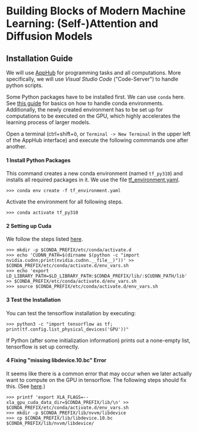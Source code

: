 # Building Blocks of Modern Machine Learning: (Self-)Attention and Diffusion Models

## Installation Guide

We will use [AppHub](https://apphub.wolke.uni-greifswald.de/) for programming tasks and all
computations. More specifically, we will use *Visual Studio Code* ("Code-Server") to handle python
scripts.

Some Python packages have to be installed first. We can use `conda` here. See [this
guide](https://conda.io/projects/conda/en/latest/user-guide/tasks/manage-environments.html#create-env-file-manually)
for basics on how to handle conda environments. Additionally, the newly created environment has to
be set up for computations to be executed on the GPU, which highly accelerates the learning process
of larger models.

Open a terminal (ctrl+shift+ö, or `Terminal -> New Terminal` in the upper left of the AppHub
interface) and execute the following commmands one after another.

#### 1 Install Python Packages

This command creates a new conda environment (named `tf_py310`) and installs all required packages
in it. We use the file [tf_environment.yaml](tf_environment.yaml).

    >>> conda env create -f tf_environment.yaml

Activate the environment for all following steps.

    >>> conda activate tf_py310

#### 2 Setting up Cuda

We follow the steps listed [here](https://www.tensorflow.org/install/pip#linux).

    >>> mkdir -p $CONDA_PREFIX/etc/conda/activate.d
    >>> echo 'CUDNN_PATH=$(dirname $(python -c "import nvidia.cudnn;print(nvidia.cudnn.__file__)"))' >> $CONDA_PREFIX/etc/conda/activate.d/env_vars.sh
    >>> echo 'export LD_LIBRARY_PATH=$LD_LIBRARY_PATH:$CONDA_PREFIX/lib/:$CUDNN_PATH/lib' >> $CONDA_PREFIX/etc/conda/activate.d/env_vars.sh
    >>> source $CONDA_PREFIX/etc/conda/activate.d/env_vars.sh

#### 3 Test the Installation

You can test the tensorflow installation by executing:

    >>> python3 -c "import tensorflow as tf; print(tf.config.list_physical_devices('GPU'))"

If Python (after some initialization information) prints out a none-empty list, tensorflow is set
up correctly.

#### 4 Fixing "missing libdevice.10.bc" Error

It seems like there is a common error that may occur when we later actually want to compute on the
GPU in tensorflow. The following steps should fix this. (See
[here](https://stackoverflow.com/questions/68614547/tensorflow-libdevice-not-found-why-is-it-not-found-in-the-searched-path).)

    >>> printf 'export XLA_FLAGS=--xla_gpu_cuda_data_dir=$CONDA_PREFIX/lib/\n' >> $CONDA_PREFIX/etc/conda/activate.d/env_vars.sh
    >>> mkdir -p $CONDA_PREFIX/lib/nvvm/libdevice
    >>> cp $CONDA_PREFIX/lib/libdevice.10.bc $CONDA_PREFIX/lib/nvvm/libdevice/
